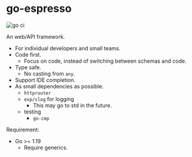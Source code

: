# go-espresso

![go ci](https://github.com/googollee/go-espresso/actions/workflows/go.yml/badge.svg)

An web/API framework.

- For individual developers and small teams.
- Code first.
  - Focus on code, instead of switching between schemas and code.
- Type safe.
  - No casting from `any`.
- Support IDE completion.
- As small dependencies as possible.
  - `httprouter`
  - `exp/slog` for logging
    - This may go to std in the future.
  - testing
    - `go-cmp`

Requirement:

- Go >= 1.19
  - Require generics.

